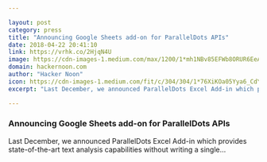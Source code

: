 ```yaml
---

layout: post
category: press
title: "Announcing Google Sheets add-on for ParallelDots APIs"
date: 2018-04-22 20:41:10
link: https://vrhk.co/2HjqN4U
image: https://cdn-images-1.medium.com/max/1200/1*mh1NBv85EFWb8ORUR6EeAg.png
domain: hackernoon.com
author: "Hacker Noon"
icon: https://cdn-images-1.medium.com/fit/c/304/304/1*76XiKOa05Yya6_CdYX8pVg.jpeg
excerpt: "Last December, we announced ParallelDots Excel Add-in which provides state-of-the-art text analysis capabilities without writing a single…"

---
```


### Announcing Google Sheets add-on for ParallelDots APIs

Last December, we announced ParallelDots Excel Add-in which provides state-of-the-art text analysis capabilities without writing a single…